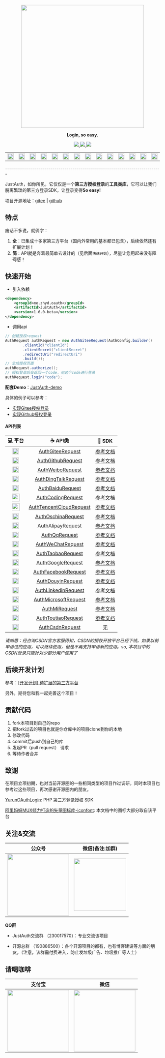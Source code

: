 <p align="center">
	<a href="https://www.justauth.cn/"><img src="https://gitee.com/yadong.zhang/static/raw/master/JustAuth/logo.png" width="400"></a>
</p>
<p align="center">
	<strong>Login, so easy.</strong>
</p>
<p align="center">
	<a target="_blank" href="https://search.maven.org/search?q=JustAuth">
		<img src="https://img.shields.io/badge/Maven Central-1.6.0_beta-blue.svg" ></img>
	</a>
	<a target="_blank" href="https://gitee.com/yadong.zhang/JustAuth/blob/master/LICENSE">
		<img src="https://img.shields.io/apm/l/vim-mode.svg?color=yellow" ></img>
	</a>
	<a target="_blank" href="https://www.oracle.com/technetwork/java/javase/downloads/index.html">
		<img src="https://img.shields.io/badge/JDK-1.8+-green.svg" ></img>
	</a>
</p>

<center>
    <table>
        <tr>
            <td align="center" width="200"><a href="#授权gitee"><img src="https://gitee.com/yadong.zhang/static/raw/master/JustAuth/gitee.png" width="20"></a></td>
            <td align="center" width="200"><a href="#授权github"><img src="https://gitee.com/yadong.zhang/static/raw/master/JustAuth/github.png" width="20"></a></td>
            <td align="center" width="200"><a href="#授权weibo"><img src="https://gitee.com/yadong.zhang/static/raw/master/JustAuth/weibo.png" width="20"></a></td>
            <td align="center" width="200"><a href="#授权钉钉"><img src="https://gitee.com/yadong.zhang/static/raw/master/JustAuth/dingtalk.png" width="20"></a></td>
            <td align="center" width="200"><a href="#授权百度"><img src="https://gitee.com/yadong.zhang/static/raw/master/JustAuth/baidu.png" width="20"></a></td>
            <td align="center" width="200"><a href="#授权coding"><img src="https://gitee.com/yadong.zhang/static/raw/master/JustAuth/coding.png" width="20"></a></td>
            <td align="center" width="200"><a href="#授权腾讯云开发者平台"><img src="https://gitee.com/yadong.zhang/static/raw/master/JustAuth/tencentCloud.png" width="20"></a></td>
            <td align="center" width="200"><a href="#授权oschina"><img src="https://gitee.com/yadong.zhang/static/raw/master/JustAuth/oschina.png" width="20"></a></td>
            <td align="center" width="200"><a href="#授权支付宝"><img src="https://gitee.com/yadong.zhang/static/raw/master/JustAuth/alipay.png" width="20"></a></td>
            <td align="center" width="200"><a href="#授权qq"><img src="https://gitee.com/yadong.zhang/static/raw/master/JustAuth/qq.png" width="20"></a></td>
            <td align="center" width="200"><a href="#授权微信"><img src="https://gitee.com/yadong.zhang/static/raw/master/JustAuth/wechat.png" width="20"></a></td>
            <td align="center" width="200"><a href="#授权淘宝"><img src="https://gitee.com/yadong.zhang/static/raw/master/JustAuth/taobao.png" width="20"></a></td>
            <td align="center" width="200"><a href="#授权google"><img src="https://gitee.com/yadong.zhang/static/raw/master/JustAuth/google.png" width="20"></a></td>
            <td align="center" width="200"><a href="#授权facebook"><img src="https://gitee.com/yadong.zhang/static/raw/master/JustAuth/facebook.png" width="20"></a></td>
            <td align="center" width="200"><a href="#授权抖音"><img src="https://gitee.com/yadong.zhang/static/raw/master/JustAuth/douyin.png" width="20"></a></td>
            <td align="center" width="200"><a href="#授权领英"><img src="https://gitee.com/yadong.zhang/static/raw/master/JustAuth/linkedin.png" width="20"></a></td>
            <td align="center" width="200"><a href="#授权微软"><img src="https://gitee.com/yadong.zhang/static/raw/master/JustAuth/microsoft.png" width="20"></a></td>
            <td align="center" width="200"><a href="#授权小米"><img src="https://gitee.com/yadong.zhang/static/raw/master/JustAuth/mi.png" width="20"></a></td>
            <td align="center" width="200"><a href="#授权今日头条"><img src="https://gitee.com/yadong.zhang/static/raw/master/JustAuth/toutiao.png" width="20"></a></td>
            <td align="center" width="200"><a href="#授权csdn"><img src="https://gitee.com/yadong.zhang/static/raw/master/JustAuth/csdn.png" width="20"></a></td>
        </tr>
    </table>
</center>
-------------------------------------------------------------------------------



JustAuth，如你所见，它仅仅是一个**第三方授权登录**的**工具类库**，它可以让我们脱离繁琐的第三方登录SDK，让登录变得**So easy!**

项目开源地址：[gitee](https://gitee.com/yadong.zhang/JustAuth) | [github](https://github.com/zhangyd-c/JustAuth)

## 特点

废话不多说，就俩字：

1. **全**：已集成十多家第三方平台（国内外常用的基本都已包含），后续依然还有扩展计划！
2. **简**：API就是奔着最简单去设计的（见后面`快速开始`），尽量让您用起来没有障碍感！

## 快速开始

- 引入依赖
```xml
<dependency>
    <groupId>me.zhyd.oauth</groupId>
    <artifactId>JustAuth</artifactId>
    <version>1.6.0-beta</version>
</dependency>
```
- 调用api
```java
// 创建授权request
AuthRequest authRequest = new AuthGiteeRequest(AuthConfig.builder()
        .clientId("clientId")
        .clientSecret("clientSecret")
        .redirectUri("redirectUri")
        .build());
// 生成授权页面
authRequest.authorize();
// 授权登录后会返回一个code，用这个code进行登录
authRequest.login("code");
```

**配套Demo**：[JustAuth-demo](https://gitee.com/yadong.zhang/JustAuth-demo)

具体的例子可以参考：

- [实现Gitee授权登录](http://t.cn/ExDKxQs)
- [实现Github授权登录](http://t.cn/EJ0Fxqo)

#### API列表
|  :computer: 平台  |  :coffee: API类  |  :page_facing_up: SDK  |
|:------:|:-------:|:-------:|
|  <img src="https://gitee.com/yadong.zhang/static/raw/master/JustAuth/gitee.png" width="20">  |  [AuthGiteeRequest](https://gitee.com/yadong.zhang/JustAuth/blob/master/src/main/java/me/zhyd/oauth/request/AuthGiteeRequest.java)  | <a href="https://gitee.com/api/v5/oauth_doc#list_1" target="_blank">参考文档</a> |
|  <img src="https://gitee.com/yadong.zhang/static/raw/master/JustAuth/github.png" width="20">  |  [AuthGithubRequest](https://gitee.com/yadong.zhang/JustAuth/blob/master/src/main/java/me/zhyd/oauth/request/AuthGiteeRequest.java)  |  <a href="https://github.com/settings/developers" target="_blank">参考文档</a> |
|  <img src="https://gitee.com/yadong.zhang/static/raw/master/JustAuth/weibo.png" width="20">  |  [AuthWeiboRequest](https://gitee.com/yadong.zhang/JustAuth/blob/master/src/main/java/me/zhyd/oauth/request/AuthGiteeRequest.java)  |  <a href="https://open.weibo.com/wiki/%E5%BE%AE%E5%8D%9AAPI" target="_blank">参考文档</a>  |
|  <img src="https://gitee.com/yadong.zhang/static/raw/master/JustAuth/dingtalk.png" width="20">  |  [AuthDingTalkRequest](https://gitee.com/yadong.zhang/JustAuth/blob/master/src/main/java/me/zhyd/oauth/request/AuthDingTalkRequest.java)  |  <a href="https://open-doc.dingtalk.com/microapp/serverapi2/kymkv6" target="_blank">参考文档</a>  |
|  <img src="https://gitee.com/yadong.zhang/static/raw/master/JustAuth/baidu.png" width="20">  |  [AuthBaiduRequest](https://gitee.com/yadong.zhang/JustAuth/blob/master/src/main/java/me/zhyd/oauth/request/AuthBaiduRequest.java)  |  <a href="https://developer.baidu.com/" target="_blank">参考文档</a>  |
|  <img src="https://gitee.com/yadong.zhang/static/raw/master/JustAuth/coding.png" width="25">  |  [AuthCodingRequest](https://gitee.com/yadong.zhang/JustAuth/blob/master/src/main/java/me/zhyd/oauth/request/AuthCodingRequest.java)  |  <a href="https://open.coding.net/references/oauth/" target="_blank">参考文档</a> |
|  <img src="https://gitee.com/yadong.zhang/static/raw/master/JustAuth/tencentCloud.png" width="25">  |  [AuthTencentCloudRequest](https://gitee.com/yadong.zhang/JustAuth/blob/master/src/main/java/me/zhyd/oauth/request/AuthTencentCloudRequest.java)  |  <a href="https://dev.tencent.com/help/doc/faq/b4e5b7aee786/oauth" target="_blank">参考文档</a> |
|  <img src="https://gitee.com/yadong.zhang/static/raw/master/JustAuth/oschina.png" width="20">  |  [AuthOschinaRequest](https://gitee.com/yadong.zhang/JustAuth/blob/master/src/main/java/me/zhyd/oauth/request/AuthOschinaRequest.java)  |  <a href="https://www.oschina.net/openapi/docs/openapi_user" target="_blank">参考文档</a> |
|  <img src="https://gitee.com/yadong.zhang/static/raw/master/JustAuth/alipay.png" width="20">  |  [AuthAlipayRequest](https://gitee.com/yadong.zhang/JustAuth/blob/master/src/main/java/me/zhyd/oauth/request/AuthAlipayRequest.java)  |  <a href="https://alipay.open.taobao.com/docs/doc.htm?spm=a219a.7629140.0.0.336d4b70GUKXOl&treeId=193&articleId=105809&docType=1" target="_blank">参考文档</a> |
|  <img src="https://gitee.com/yadong.zhang/static/raw/master/JustAuth/qq.png" width="20">  |  [AuthQqRequest](https://gitee.com/yadong.zhang/JustAuth/blob/master/src/main/java/me/zhyd/oauth/request/AuthQqRequest.java)  |  <a href="http://wiki.connect.qq.com/" target="_blank">参考文档</a>  |
|  <img src="https://gitee.com/yadong.zhang/static/raw/master/JustAuth/wechat.png" width="20">  |  [AuthWeChatRequest](https://gitee.com/yadong.zhang/JustAuth/blob/master/src/main/java/me/zhyd/oauth/request/AuthWeChatRequest.java)   |  <a href="https://open.weixin.qq.com/cgi-bin/showdocument?action=dir_list&t=resource/res_list&verify=1&id=open1419316505&token=&lang=zh_CN" target="_blank">参考文档</a>  |
|  <img src="https://gitee.com/yadong.zhang/static/raw/master/JustAuth/taobao.png" width="20">  |  [AuthTaobaoRequest](https://gitee.com/yadong.zhang/JustAuth/blob/master/src/main/java/me/zhyd/oauth/request/AuthTaobaoRequest.java)   |  <a href="https://open.taobao.com/doc.htm?spm=a219a.7386797.0.0.4e00669acnkQy6&source=search&docId=105590&docType=1" target="_blank">参考文档</a>  |
|  <img src="https://gitee.com/yadong.zhang/static/raw/master/JustAuth/google.png" width="20">  |  [AuthGoogleRequest](https://gitee.com/yadong.zhang/JustAuth/blob/master/src/main/java/me/zhyd/oauth/request/AuthGoogleRequest.java)   |  <a href="https://developers.google.com/identity/protocols/OpenIDConnect" target="_blank">参考文档</a>  |
|  <img src="https://gitee.com/yadong.zhang/static/raw/master/JustAuth/facebook.png" width="20">  |  [AuthFacebookRequest](https://gitee.com/yadong.zhang/JustAuth/blob/master/src/main/java/me/zhyd/oauth/request/AuthFacebookRequest.java)   |  <a href="https://developers.facebook.com/docs/facebook-login/manually-build-a-login-flow" target="_blank">参考文档</a>  |
|  <img src="https://gitee.com/yadong.zhang/static/raw/master/JustAuth/douyin.png" width="20">  |  [AuthDouyinRequest](https://gitee.com/yadong.zhang/JustAuth/blob/master/src/main/java/me/zhyd/oauth/request/AuthDouyinRequest.java)   |  <a href="https://www.douyin.com/platform/doc" target="_blank">参考文档</a>  |
|  <img src="https://gitee.com/yadong.zhang/static/raw/master/JustAuth/linkedin.png" width="20">  |  [AuthLinkedinRequest](https://gitee.com/yadong.zhang/JustAuth/blob/master/src/main/java/me/zhyd/oauth/request/AuthLinkedinRequest.java)   |  <a href="https://docs.microsoft.com/zh-cn/linkedin/shared/authentication/authorization-code-flow?context=linkedin/context" target="_blank">参考文档</a>  |
|  <img src="https://gitee.com/yadong.zhang/static/raw/master/JustAuth/microsoft.png" width="20">  | [AuthMicrosoftRequest](https://gitee.com/yadong.zhang/JustAuth/blob/master/src/main/java/me/zhyd/oauth/request/AuthMicrosoftRequest.java) | <a href="https://docs.microsoft.com/zh-cn/graph/auth/" target="_blank">参考文档</a> |
|  <img src="https://gitee.com/yadong.zhang/static/raw/master/JustAuth/mi.png" width="20">  | [AuthMiRequest](https://gitee.com/yadong.zhang/JustAuth/blob/master/src/main/java/me/zhyd/oauth/request/AuthMiRequest.java) | <a href="https://dev.mi.com/console/doc/detail?pId=711" target="_blank">参考文档</a> |
|  <img src="https://gitee.com/yadong.zhang/static/raw/master/JustAuth/toutiao.png" width="20">  | [AuthToutiaoRequest](https://gitee.com/yadong.zhang/JustAuth/blob/master/src/main/java/me/zhyd/oauth/request/AuthToutiaoRequest.java) | <a href="https://open.mp.toutiao.com/#/resource?_k=y7mfgk" target="_blank">参考文档</a> |
|  <img src="https://gitee.com/yadong.zhang/static/raw/master/JustAuth/csdn.png" width="20">  |  [AuthCsdnRequest](https://gitee.com/yadong.zhang/JustAuth/blob/master/src/main/java/me/zhyd/oauth/request/AuthCsdnRequest.java)  |  无 |

_请知悉：经咨询CSDN官方客服得知，CSDN的授权开放平台已经下线。如果以前申请过的应用，可以继续使用，但是不再支持申请新的应用。so, 本项目中的CSDN登录只能针对少部分用户使用了_

## 后续开发计划

参考：[[开发计划] 待扩展的第三方平台](https://gitee.com/yadong.zhang/JustAuth/issues/IUGRK)

另外，期待您和我一起完善这个项目！

## 贡献代码

1. fork本项目到自己的repo
2. 把fork过去的项目也就是你仓库中的项目clone到你的本地
3. 修改代码
4. commit后push到自己的库
5. 发起PR（pull request） 请求
6. 等待作者合并

## 致谢

在项目立项初期，也对当前开源圈的一些相同类型的项目作过调研，同时本项目也参考过这些项目，再次感谢开源圈内的朋友。

[YurunOAuthLogin](https://gitee.com/yurunsoft/YurunOAuthLogin): PHP 第三方登录授权 SDK

[阿里妈妈MUX倾力打造的矢量图标库-iconfont](https://www.iconfont.cn/search/index): 本文档中的图标大部分取自该平台

## 关注&交流

|  公众号  |  微信(备注:加群)  |
| :------------: | :------------: |
| <img src="https://gitee.com/yadong.zhang/static/raw/master/wx/wechat_account.jpg" width="200" /> | <img src="https://gitee.com/yadong.zhang/static/raw/master/wx/wx.png" width="170"/> |

 **QQ群** 

- JustAuth交流群 （230017570）：专业交流该项目

- 开源总群 （190886500）：各个开源项目的都有，也有博客建设等方面的朋友。（注意，该群需付费进入，防止发垃圾广告、垃圾推广等人士）


## 请喝咖啡

| 支付宝  | 微信  |
| :------------: | :------------: |
| <img src="https://gitee.com/yadong.zhang/static/raw/master/qrcode/zfb_code.png" width="200"/> | <img src="https://gitee.com/yadong.zhang/static/raw/master/qrcode/wx_code.png" width="200" /> |